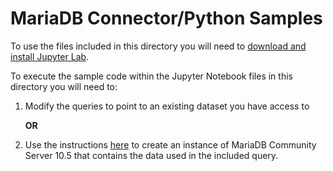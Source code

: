 # MariaDB Connector/Python Samples

To use the files included in this directory you will need to [download and install Jupyter Lab](https://jupyterlab.readthedocs.io/en/stable/getting_started/installation.html).

To execute the sample code within the Jupyter Notebook files in this directory you will need to:

1. Modify the queries to point to an existing dataset you have access to 

    **OR**

2. Use the instructions [here](https://github.com/mariadb-corporation/dev-example-htap-community) to create an instance of MariaDB Community Server 10.5 that contains the data used in the included query.

